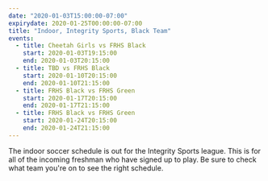 ```yaml
---
date: "2020-01-03T15:00:00-07:00"
expirydate: 2020-01-25T00:00:00-07:00
title: "Indoor, Integrity Sports, Black Team"
events:
  - title: Cheetah Girls vs FRHS Black
    start: 2020-01-03T19:15:00
    end: 2020-01-03T20:15:00
  - title: TBD vs FRHS Black
    start: 2020-01-10T20:15:00
    end: 2020-01-10T21:15:00
  - title: FRHS Black vs FRHS Green
    start: 2020-01-17T20:15:00
    end: 2020-01-17T21:15:00
  - title: FRHS Black vs FRHS Green
    start: 2020-01-24T20:15:00
    end: 2020-01-24T21:15:00
---
```


The indoor soccer schedule is out for the Integrity Sports league. This is for
all of the incoming freshman who have signed up to play. Be sure to check what
team you're on to see the right schedule.
